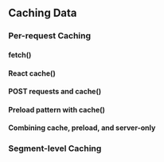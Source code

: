 ## Caching Data

### Per-request Caching
#### fetch()
#### React cache()
#### POST requests and cache()
#### Preload pattern with cache()
#### Combining cache, preload, and server-only
### Segment-level Caching